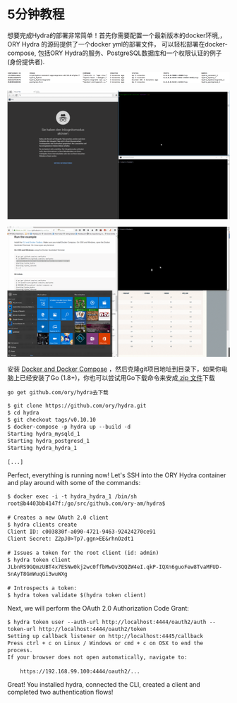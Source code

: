 # 5分钟教程

想要完成Hydra的部署非常简单！首先你需要配置一个最新版本的docker环境,，ORY Hydra 的源码提供了一个docker yml的部署文件， 可以轻松部署在docker-compose, 包括ORY Hydra的服务、PostgreSQL数据库和一个权限认证的例子 \(身份提供者\). 

![docker&#x670D;&#x52A1;](../../../.gitbook/assets/image.png)

![OAuth2 Flow](../../../.gitbook/assets/oauth2-flow.gif)

![Running the example](../../../.gitbook/assets/run-the-example.gif)

安装 [Docker and Docker Compose](https://github.com/ory-am/hydra#installation) ，然后克隆git项目地址到目录下，如果你电脑上已经安装了Go \(1.8+\)，你也可以尝试用Go下载命令来安成[ zip 文件](https://github.com/ory-am/hydra/archive/master.zip)下载

  `go get github.com/ory/hydra去下载`[ ](https://github.com/ory-am/hydra/archive/master.zip)

```text
$ git clone https://github.com/ory/hydra.git
$ cd hydra
$ git checkout tags/v0.10.10
$ docker-compose -p hydra up --build -d
Starting hydra_mysqld_1
Starting hydra_postgresd_1
Starting hydra_hydra_1

[...]
```

Perfect, everything is running now! Let's SSH into the ORY Hydra container and play around with some of the commands:

```text
$ docker exec -i -t hydra_hydra_1 /bin/sh
root@b4403bb4147f:/go/src/github.com/ory-am/hydra$

# Creates a new OAuth 2.0 client
$ hydra clients create
Client ID: c003830f-a090-4721-9463-92424270ce91
Client Secret: Z2pJ0>Tp7.ggn>EE&rhnOzdt1

# Issues a token for the root client (id: admin)
$ hydra token client
JLbnRS9GQmzUBT4x7ESNw0kj2wc0ffbMwOv3QQZW4eI.qkP-IQXn6guoFew8TvaMFUD-SnAyT8GmWuqGi3wuWXg

# Introspects a token:
$ hydra token validate $(hydra token client)
```

Next, we will perform the OAuth 2.0 Authorization Code Grant:

```text
$ hydra token user --auth-url http://localhost:4444/oauth2/auth --token-url http://localhost:4444/oauth2/token
Setting up callback listener on http://localhost:4445/callback
Press ctrl + c on Linux / Windows or cmd + c on OSX to end the process.
If your browser does not open automatically, navigate to:

    https://192.168.99.100:4444/oauth2/...
```

Great! You installed hydra, connected the CLI, created a client and completed two authentication flows!

